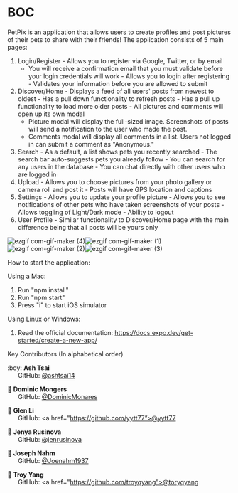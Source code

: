 # BOC

PetPix is an application that allows users to create profiles and post pictures of their pets to share with their friends! The application consists of 5 main pages:

  1. Login/Register
    - Allows you to register via Google, Twitter, or by email
        - You will receive a confirmation email that you must validate before your login credentials will work
    - Allows you to login after registering
    - Validates your information before you are allowed to submit
  2. Discover/Home
    - Displays a feed of all users' posts from newest to oldest
    - Has a pull down functionality to refresh posts
    - Has a pull up functionality to load more older posts
    - All pictures and comments will open up its own modal
      - Picture modal will display the full-sized image. Screenshots of posts will send a notification to the user who made the post.
      - Comments modal will display all comments in a list. Users not logged in can submit a comment as "Anonymous."
  3. Search
    - As a default, a list shows pets you recently searched
    - The search bar auto-suggests pets you already follow
    - You can search for any users in the database
    - You can chat directly with other users who are logged in
  4. Upload
    - Allows you to choose pictures from your photo gallery or camera roll and post it
    - Posts will have GPS location and captions
  5. Settings
    - Allows you to update your profile picture
    - Allows you to see notifications of other pets who have taken screenshots of your posts
    - Allows toggling of Light/Dark mode
    - Ability to logout
  6. User Profile
    - Similar functionality to Discover/Home page with the main difference being that all posts will be yours only

![ezgif com-gif-maker (4)](https://user-images.githubusercontent.com/41309544/164945037-01ffd326-cec1-40ee-856e-03646c27026f.gif)![ezgif com-gif-maker (1)](https://user-images.githubusercontent.com/41309544/164944969-f7b618f0-d960-485c-842e-df23da49d08d.gif)![ezgif com-gif-maker (2)](https://user-images.githubusercontent.com/41309544/164944978-f3c7e84b-f7d8-40c6-b16b-86ec2f24f66b.gif)![ezgif com-gif-maker (3)](https://user-images.githubusercontent.com/41309544/164944989-ab82bf92-ab16-4f13-a609-dc5c8fc0864f.gif)



How to start the application:

Using a Mac:
  1. Run "npm install"
  2. Run "npm start"
  3. Press "i" to start iOS simulator

Using Linux or Windows:
  1. Read the official documentation: https://docs.expo.dev/get-started/create-a-new-app/ 


Key Contributors (In alphabetical order)
<p>
  :boy: <b>Ash Tsai</b> <br>
  &nbsp;&nbsp;&nbsp;&nbsp;&nbsp; GitHub: <a href="https://github.com/ashtsai14">@ashtsai14</a> <br>

  :boy: <b>Dominic Mongers</b> <br>
  &nbsp;&nbsp;&nbsp;&nbsp;&nbsp; GitHub: <a href="https://github.com/DominicMonares">@DominicMonares</a> <br>

  :boy: <b>Glen Li</b> <br>
  &nbsp;&nbsp;&nbsp;&nbsp;&nbsp; GitHub: <a href="https://github.com/yytt77”>@yytt77</a> <br>

  :woman: <b>Jenya Rusinova</b> <br>
  &nbsp;&nbsp;&nbsp;&nbsp;&nbsp; GitHub: <a href="https://github.com/jenrusinova">@jenrusinova</a> <br>

  :boy: <b>Joseph Nahm</b> <br>
  &nbsp;&nbsp;&nbsp;&nbsp;&nbsp; GitHub: <a href="https://github.com/Joenahm1937">@Joenahm1937</a> <br>

  :boy: <b>Troy Yang</b> <br>
  &nbsp;&nbsp;&nbsp;&nbsp;&nbsp; GitHub: <a href="https://github.com/troyqyang”>@toryqyang</a> <br>
</p>
